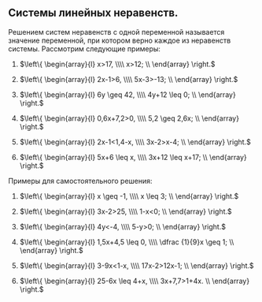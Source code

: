 ## Системы линейных неравенств.

Решением систем неравенств с одной переменной называется значение переменной, при котором верно каждое из неравенств системы. Рассмотрим следующие примеры:

1) $\left\{
  \begin{array}{l}
     x>17, \\\\
     x>12; \\
  \end{array}
\right.$

2) $\left\{
  \begin{array}{l}
     2x-1>6, \\\\
     5x-3>-13; \\
  \end{array}
\right.$

3) $\left\{
  \begin{array}{l}
     6y \geq 42, \\\\
     4y+12 \leq 0; \\
  \end{array}
\right.$

4) $\left\{
  \begin{array}{l}
     0,6x+7,2>0, \\\\
     5,2 \geq 2,6x; \\
  \end{array}
\right.$

5) $\left\{
  \begin{array}{l}
     2x-1<1,4-x, \\\\
     3x-2>x-4; \\
  \end{array}
\right.$

6) $\left\{
  \begin{array}{l}
     5x+6 \leq x, \\\\
     3x+12 \leq x+17; \\
  \end{array}
\right.$

Примеры для самостоятельного решения:

1) $\left\{
  \begin{array}{l}
     x \geq -1, \\\\
     x \leq 3; \\
  \end{array}
\right.$

2) $\left\{
  \begin{array}{l}
     3x-2>25, \\\\
     1-x<0; \\
  \end{array}
\right.$

3) $\left\{
  \begin{array}{l}
     4y<-4, \\\\
     5-y>0; \\
  \end{array}
\right.$

4) $\left\{
  \begin{array}{l}
     1,5x+4,5 \leq 0, \\\\
     \dfrac {1}{9}x \geq 1; \\
  \end{array}
\right.$

5) $\left\{
  \begin{array}{l}
     3-9x<1-x, \\\\
     17x-2>12x-1; \\
  \end{array}
\right.$

6) $\left\{
  \begin{array}{l}
     25-6x \leq 4+x, \\\\
     3x+7,7>1+4x. \\
  \end{array}
\right.$